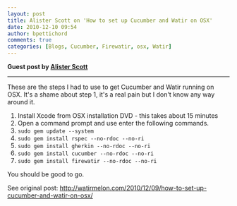 ```yaml
---
layout: post
title: Alister Scott on 'How to set up Cucumber and Watir on OSX'
date: 2010-12-10 09:54
author: bpettichord
comments: true
categories: [Blogs, Cucumber, Firewatir, osx, Watir]
---
```

<strong>Guest post by <a href="http://watirmelon.com">Alister Scott</a></strong>

<hr />

These are the steps I had to use to get Cucumber and Watir running on OSX. It's a shame about step 1, it's a real pain but I don't know any way around it.
<ol>
	<li>Install Xcode from OSX installation DVD - this takes about 15 minutes</li>
	<li>Open a command prompt and use enter the following commands.</li>
	<li><code>sudo gem update --system</code></li>
	<li><code>sudo gem install rspec --no-rdoc --no-ri</code></li>
	<li><code>sudo gem install gherkin --no-rdoc --no-ri</code></li>
	<li><code>sudo gem install cucumber --no-rdoc --no-ri</code></li>
	<li><code>sudo gem install firewatir --no-rdoc --no-ri</code></li>
</ol>
You should be good to go.

See original post: <a href="http://watirmelon.com/2010/12/09/how-to-set-up-cucumber-and-watir-on-osx/"> http://watirmelon.com/2010/12/09/how-to-set-up-cucumber-and-watir-on-osx/ </a>
